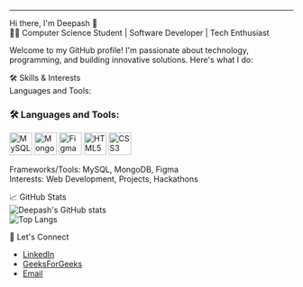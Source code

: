 

---

Hi there, I'm Deepash 👋  
👨‍💻 Computer Science Student | Software Developer | Tech Enthusiast  

Welcome to my GitHub profile! I'm passionate about technology, programming, and building innovative solutions. Here's what I do:  

🛠️ Skills & Interests  
Languages and Tools:
### 🛠️ Languages and Tools:

<img src="https://img.icons8.com/color/48/000000/mysql-logo.png" alt="MySQL" width="40" height="40"/>  
<img src="https://img.icons8.com/color/48/000000/mongodb.png" alt="MongoDB" width="40" height="40"/>  
<img src="https://img.icons8.com/color/48/000000/figma.png" alt="Figma" width="40" height="40"/>  
<img src="https://img.icons8.com/color/48/000000/html-5.png" alt="HTML5" width="40" height="40"/>  
<img src="https://img.icons8.com/color/48/000000/css3.png" alt="CSS3" width="40" height="40"/>  


Frameworks/Tools: MySQL, MongoDB, Figma  
Interests: Web Development, Projects, Hackathons    

📈 GitHub Stats  
![Deepash's GitHub stats](https://github-readme-stats.vercel.app/api?username=Deepash-s&show_icons=true&theme=radical)  
![Top Langs](https://github-readme-stats.vercel.app/api/top-langs/?username=Deepash-s&layout=compact&theme=radical)  

🔗 Let's Connect  
- [LinkedIn](https://www.linkedin.com/in/deepashsrinivasan/)  
- [GeeksForGeeks](https://www.geeksforgeeks.org/user/deepas194c/)  
- [Email](mailto:deepashs18@gmail.com)  

